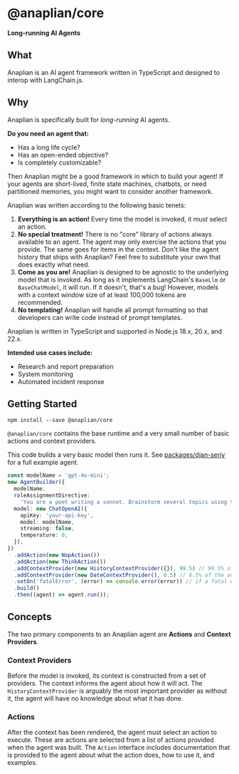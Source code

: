# **@anaplian/core**

**Long-running AI Agents**

## **What**

Anaplian is an AI agent framework written in TypeScript and designed to interop with LangChain.js.

## **Why**

Anaplian is specifically built for _long-running_ AI agents.

**Do you need an agent that:**

- Has a long life cycle?
- Has an open-ended objective?
- Is completely customizable?

Then Anaplian might be a good framework in which to build your agent! If your agents are short-lived, finite state machines,
chatbots, or need partitioned memories, you might want to consider another framework.

Anaplian was written according to the following basic tenets:

1. **Everything is an action!** Every time the model is invoked, it _must_ select an action.
2. **No special treatment!** There is no "core" library of actions always available to an agent. The agent may only exercise the actions that you provide.
   The same goes for items in the context. Don't like the agent history that ships with Anaplian? Feel free to substitute your own that does exactly what
   need.
3. **Come as you are!** Anaplian is designed to be agnostic to the underlying model that is invoked. As long as it implements LangChain's `BaseLlm` or
   `BaseChatModel`, it will run. If it doesn't, that's a bug! However, models with a context window size of at least 100,000 tokens are recommended.
4. **No templating!** Anaplian will handle all prompt formatting so that developers can write code instead of prompt templates.

Anaplian is written in TypeScript and supported in Node.js 18.x, 20.x, and 22.x.

**Intended use cases include:**

- Research and report preparation
- System monitoring
- Automated incident response

## **Getting Started**

```shell
npm install --save @anaplian/core
```

`@anaplian/core` contains the base runtime and a very small number of basic actions and context providers.

This code builds a very basic model then runs it. See [packages/djan-seriy](https://github.com/anaplian-io/anaplian/tree/main/packages/djan-seriy)
for a full example agent.

```typescript
const modelName = 'gpt-4o-mini';
new AgentBuilder({
  modelName,
  roleAssignmentDirective:
    'You are a poet writing a sonnet. Brainstorm several topics using the "think" action and refine your idea. Then use the "think" action to write your sonnet. After have written your sonnet, use the "nop" action.',
  model: new ChatOpenAI({
    apiKey: 'your-api-key',
    model: modelName,
    streaming: false,
    temperature: 0,
  }),
})
  .addAction(new NopAction())
  .addAction(new ThinkAction())
  .addContextProvider(new HistoryContextProvider({}), 99.5) // 99.5% of the available context window will be allocated to history
  .addContextProvider(new DateContextProvider(), 0.5) // 0.5% of the available context window will be allocated to the current date
  .setOn('fatalError', (error) => console.error(error)) // if a fatal error occurs, log it to the console
  .build()
  .then((agent) => agent.run());
```

## **Concepts**

The two primary components to an Anaplian agent are **Actions** and **Context Providers**.

### **Context Providers**

Before the model is invoked, its context is constructed from a set of providers. The context informs the agent about how it will act.
The `HistoryContextProvider` is arguably the most important provider as without it, the agent will have no knowledge about what it
has done.

### **Actions**

After the context has been rendered, the agent must select an action to execute. These are actions are selected from a list of
actions provided when the agent was built. The `Action` interface includes documentation that is provided to the agent about what the action
does, how to use it, and examples.
